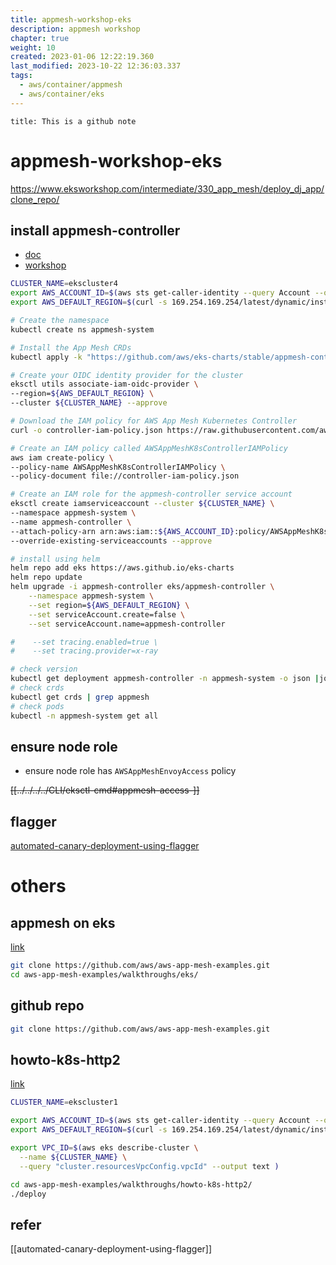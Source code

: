 ```yaml
---
title: appmesh-workshop-eks
description: appmesh workshop
chapter: true
weight: 10
created: 2023-01-06 12:22:19.360
last_modified: 2023-10-22 12:36:03.337
tags:
  - aws/container/appmesh
  - aws/container/eks
---
```


```ad-attention
title: This is a github note
```

# appmesh-workshop-eks

https://www.eksworkshop.com/intermediate/330_app_mesh/deploy_dj_app/clone_repo/

## install appmesh-controller
- [doc](https://docs.aws.amazon.com/app-mesh/latest/userguide/getting-started-kubernetes.html)
- [workshop](https://www.eksworkshop.com/advanced/330_servicemesh_using_appmesh/appmesh_installation/install_appmesh/)

```sh
CLUSTER_NAME=ekscluster4
export AWS_ACCOUNT_ID=$(aws sts get-caller-identity --query Account --output text)
export AWS_DEFAULT_REGION=$(curl -s 169.254.169.254/latest/dynamic/instance-identity/document | jq -r '.region')

# Create the namespace
kubectl create ns appmesh-system

# Install the App Mesh CRDs
kubectl apply -k "https://github.com/aws/eks-charts/stable/appmesh-controller/crds?ref=master"

# Create your OIDC identity provider for the cluster
eksctl utils associate-iam-oidc-provider \
--region=${AWS_DEFAULT_REGION} \
--cluster ${CLUSTER_NAME} --approve

# Download the IAM policy for AWS App Mesh Kubernetes Controller
curl -o controller-iam-policy.json https://raw.githubusercontent.com/aws/aws-app-mesh-controller-for-k8s/master/config/iam/controller-iam-policy.json

# Create an IAM policy called AWSAppMeshK8sControllerIAMPolicy
aws iam create-policy \
--policy-name AWSAppMeshK8sControllerIAMPolicy \
--policy-document file://controller-iam-policy.json

# Create an IAM role for the appmesh-controller service account
eksctl create iamserviceaccount --cluster ${CLUSTER_NAME} \
--namespace appmesh-system \
--name appmesh-controller \
--attach-policy-arn arn:aws:iam::${AWS_ACCOUNT_ID}:policy/AWSAppMeshK8sControllerIAMPolicy,arn:aws:iam::aws:policy/AWSCloudMapFullAccess,arn:aws:iam::aws:policy/AWSAppMeshFullAccess  \
--override-existing-serviceaccounts --approve

# install using helm
helm repo add eks https://aws.github.io/eks-charts
helm repo update
helm upgrade -i appmesh-controller eks/appmesh-controller \
    --namespace appmesh-system \
    --set region=${AWS_DEFAULT_REGION} \
    --set serviceAccount.create=false \
    --set serviceAccount.name=appmesh-controller

#    --set tracing.enabled=true \
#    --set tracing.provider=x-ray

# check version
kubectl get deployment appmesh-controller -n appmesh-system -o json |jq -r ".spec.template.spec.containers[].image" | cut -f2 -d ':'
# check crds
kubectl get crds | grep appmesh
# check pods
kubectl -n appmesh-system get all          

```


## ensure node role
- ensure node role has `AWSAppMeshEnvoyAccess` policy

~~[[../../../../CLI/eksctl-cmd#appmesh-access-]]~~

## flagger
[automated-canary-deployment-using-flagger](automated-canary-deployment-using-flagger.md)



# others
## appmesh on eks
[link](https://github.com/aws/aws-app-mesh-examples/blob/main/walkthroughs/eks/base.md)

```sh
git clone https://github.com/aws/aws-app-mesh-examples.git
cd aws-app-mesh-examples/walkthroughs/eks/
```

## github repo
```sh
git clone https://github.com/aws/aws-app-mesh-examples.git

```


## howto-k8s-http2
[link](https://github.com/aws/aws-app-mesh-examples/tree/main/walkthroughs/howto-k8s-http2)

```sh
CLUSTER_NAME=ekscluster1

export AWS_ACCOUNT_ID=$(aws sts get-caller-identity --query Account --output text)
export AWS_DEFAULT_REGION=$(curl -s 169.254.169.254/latest/dynamic/instance-identity/document | jq -r '.region')

export VPC_ID=$(aws eks describe-cluster \
  --name ${CLUSTER_NAME} \
  --query "cluster.resourcesVpcConfig.vpcId" --output text )

```

```sh
cd aws-app-mesh-examples/walkthroughs/howto-k8s-http2/
./deploy

```




## refer

[[automated-canary-deployment-using-flagger]]


